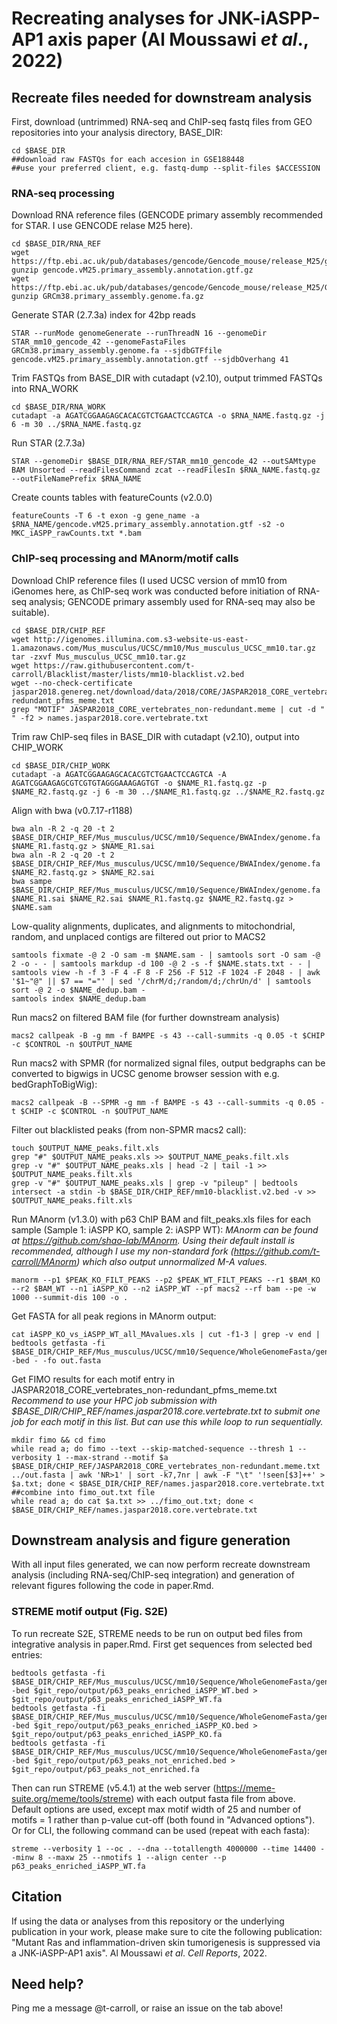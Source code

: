 ﻿# Recreating analyses for JNK-iASPP-AP1 axis paper (Al Moussawi *et al*., 2022)
## Recreate files needed for downstream analysis
First, download (untrimmed) RNA-seq and ChIP-seq fastq files from GEO repositories into your analysis directory, BASE_DIR:

    cd $BASE_DIR
    ##download raw FASTQs for each accesion in GSE188448
    ##use your preferred client, e.g. fastq-dump --split-files $ACCESSION

### RNA-seq processing
Download RNA reference files (GENCODE primary assembly recommended for STAR. I use GENCODE relase M25 here).

    cd $BASE_DIR/RNA_REF
    wget https://ftp.ebi.ac.uk/pub/databases/gencode/Gencode_mouse/release_M25/gencode.vM25.primary_assembly.annotation.gtf.gz
    gunzip gencode.vM25.primary_assembly.annotation.gtf.gz
    wget https://ftp.ebi.ac.uk/pub/databases/gencode/Gencode_mouse/release_M25/GRCm38.primary_assembly.genome.fa.gz
    gunzip GRCm38.primary_assembly.genome.fa.gz

Generate STAR (2.7.3a) index for 42bp reads 

    STAR --runMode genomeGenerate --runThreadN 16 --genomeDir STAR_mm10_gencode_42 --genomeFastaFiles GRCm38.primary_assembly.genome.fa --sjdbGTFfile gencode.vM25.primary_assembly.annotation.gtf --sjdbOverhang 41

Trim FASTQs from BASE_DIR with cutadapt (v2.10), output trimmed FASTQs into RNA_WORK

    cd $BASE_DIR/RNA_WORK
    cutadapt -a AGATCGGAAGAGCACACGTCTGAACTCCAGTCA -o $RNA_NAME.fastq.gz -j 6 -m 30 ../$RNA_NAME.fastq.gz

Run STAR (2.7.3a)

    STAR --genomeDir $BASE_DIR/RNA_REF/STAR_mm10_gencode_42 --outSAMtype BAM Unsorted --readFilesCommand zcat --readFilesIn $RNA_NAME.fastq.gz --outFileNamePrefix $RNA_NAME

Create counts tables with featureCounts (v2.0.0)

    featureCounts -T 6 -t exon -g gene_name -a $RNA_NAME/gencode.vM25.primary_assembly.annotation.gtf -s2 -o MKC_iASPP_rawCounts.txt *.bam

### ChIP-seq processing and MAnorm/motif calls
Download ChIP reference files (I used UCSC version of mm10 from iGenomes here, as ChIP-seq work was conducted before initiation of RNA-seq analysis; GENCODE primary assembly used for RNA-seq may also be suitable). 

    cd $BASE_DIR/CHIP_REF
    wget http://igenomes.illumina.com.s3-website-us-east-1.amazonaws.com/Mus_musculus/UCSC/mm10/Mus_musculus_UCSC_mm10.tar.gz
    tar -zxvf Mus_musculus_UCSC_mm10.tar.gz
    wget https://raw.githubusercontent.com/t-carroll/Blacklist/master/lists/mm10-blacklist.v2.bed
    wget --no-check-certificate jaspar2018.genereg.net/download/data/2018/CORE/JASPAR2018_CORE_vertebrates_non-redundant_pfms_meme.txt
    grep "MOTIF" JASPAR2018_CORE_vertebrates_non-redundant.meme | cut -d " " -f2 > names.jaspar2018.core.vertebrate.txt

Trim raw ChIP-seq files in BASE_DIR with cutadapt (v2.10), output into CHIP_WORK

    cd $BASE_DIR/CHIP_WORK
    cutadapt -a AGATCGGAAGAGCACACGTCTGAACTCCAGTCA -A AGATCGGAAGAGCGTCGTGTAGGGAAAGAGTGT -o $NAME_R1.fastq.gz -p $NAME_R2.fastq.gz -j 6 -m 30 ../$NAME_R1.fastq.gz ../$NAME_R2.fastq.gz

Align with bwa (v0.7.17-r1188)

    bwa aln -R 2 -q 20 -t 2 $BASE_DIR/CHIP_REF/Mus_musculus/UCSC/mm10/Sequence/BWAIndex/genome.fa $NAME_R1.fastq.gz > $NAME_R1.sai
    bwa aln -R 2 -q 20 -t 2 $BASE_DIR/CHIP_REF/Mus_musculus/UCSC/mm10/Sequence/BWAIndex/genome.fa $NAME_R2.fastq.gz > $NAME_R2.sai
    bwa sampe $BASE_DIR/CHIP_REF/Mus_musculus/UCSC/mm10/Sequence/BWAIndex/genome.fa $NAME_R1.sai $NAME_R2.sai $NAME_R1.fastq.gz $NAME_R2.fastq.gz > $NAME.sam

Low-quality alignments, duplicates, and alignments to mitochondrial, random, and unplaced contigs are filtered out prior to MACS2

    samtools fixmate -@ 2 -O sam -m $NAME.sam - | samtools sort -O sam -@ 2 -o - - | samtools markdup -d 100 -@ 2 -s -f $NAME.stats.txt - - | samtools view -h -f 3 -F 4 -F 8 -F 256 -F 512 -F 1024 -F 2048 - | awk '$1~"@" || $7 == "="' | sed '/chrM/d;/random/d;/chrUn/d' | samtools sort -@ 2 -o $NAME_dedup.bam -
    samtools index $NAME_dedup.bam

Run macs2 on filtered BAM file (for further downstream analysis)

    macs2 callpeak -B -g mm -f BAMPE -s 43 --call-summits -q 0.05 -t $CHIP -c $CONTROL -n $OUTPUT_NAME
Run macs2 with SPMR (for normalized signal files, output bedgraphs can be converted to bigwigs in UCSC genome browser session with e.g. bedGraphToBigWig):

    macs2 callpeak -B --SPMR -g mm -f BAMPE -s 43 --call-summits -q 0.05 -t $CHIP -c $CONTROL -n $OUTPUT_NAME

Filter out blacklisted peaks (from non-SPMR macs2 call):

    touch $OUTPUT_NAME_peaks.filt.xls
    grep "#" $OUTPUT_NAME_peaks.xls >> $OUTPUT_NAME_peaks.filt.xls
    grep -v "#" $OUTPUT_NAME_peaks.xls | head -2 | tail -1 >> $OUTPUT_NAME_peaks.filt.xls
    grep -v "#" $OUTPUT_NAME_peaks.xls | grep -v "pileup" | bedtools intersect -a stdin -b $BASE_DIR/CHIP_REF/mm10-blacklist.v2.bed -v >> $OUTPUT_NAME_peaks.filt.xls

Run MAnorm (v1.3.0) with p63 ChIP BAM and filt_peaks.xls files for each sample (Sample 1: iASPP KO, sample 2: iASPP WT):
*MAnorm can be found at https://github.com/shao-lab/MAnorm. Using their default install is recommended, although I use my non-standard fork (https://github.com/t-carroll/MAnorm) which also output unnormalized M-A values.*

    manorm --p1 $PEAK_KO_FILT_PEAKS --p2 $PEAK_WT_FILT_PEAKS --r1 $BAM_KO --r2 $BAM_WT --n1 iASPP_KO --n2 iASPP_WT --pf macs2 --rf bam --pe -w 1000 --summit-dis 100 -o .

Get FASTA for all peak regions in MAnorm output:

    cat iASPP_KO_vs_iASPP_WT_all_MAvalues.xls | cut -f1-3 | grep -v end | bedtools getfasta -fi $BASE_DIR/CHIP_REF/Mus_musculus/UCSC/mm10/Sequence/WholeGenomeFasta/genome.fa -bed - -fo out.fasta

Get FIMO results for each motif entry in JASPAR2018_CORE_vertebrates_non-redundant_pfms_meme.txt
*Recommend to use your HPC job submission with $BASE_DIR/CHIP_REF/names.jaspar2018.core.vertebrate.txt to submit one job for each motif in this list. But can use this while loop to run sequentially.*

    mkdir fimo && cd fimo
    while read a; do fimo --text --skip-matched-sequence --thresh 1 --verbosity 1 --max-strand --motif $a $BASE_DIR/CHIP_REF/JASPAR2018_CORE_vertebrates_non-redundant.meme.txt ../out.fasta | awk 'NR>1' | sort -k7,7nr | awk -F "\t" '!seen[$3]++' > $a.txt; done < $BASE_DIR/CHIP_REF/names.jaspar2018.core.vertebrate.txt
    ##combine into fimo_out.txt file
    while read a; do cat $a.txt >> ../fimo_out.txt; done < $BASE_DIR/CHIP_REF/names.jaspar2018.core.vertebrate.txt

## Downstream analysis and figure generation
With all input files generated, we can now perform recreate downstream analysis (including RNA-seq/ChIP-seq integration) and generation of relevant figures following the code in paper.Rmd.
### STREME motif output (Fig. S2E)
To run recreate S2E, STREME needs to be run on output bed files from integrative analysis in paper.Rmd. First get sequences from selected bed entries:

    bedtools getfasta -fi $BASE_DIR/CHIP_REF/Mus_musculus/UCSC/mm10/Sequence/WholeGenomeFasta/genome.fa -bed $git_repo/output/p63_peaks_enriched_iASPP_WT.bed > $git_repo/output/p63_peaks_enriched_iASPP_WT.fa
    bedtools getfasta -fi $BASE_DIR/CHIP_REF/Mus_musculus/UCSC/mm10/Sequence/WholeGenomeFasta/genome.fa -bed $git_repo/output/p63_peaks_enriched_iASPP_KO.bed > $git_repo/output/p63_peaks_enriched_iASPP_KO.fa
    bedtools getfasta -fi $BASE_DIR/CHIP_REF/Mus_musculus/UCSC/mm10/Sequence/WholeGenomeFasta/genome.fa -bed $git_repo/output/p63_peaks_not_enriched.bed > $git_repo/output/p63_peaks_not_enriched.fa
    

Then can run STREME (v5.4.1) at the web server (https://meme-suite.org/meme/tools/streme) with each output fasta file from above. Default options are used, except max motif width of 25 and number of motifs = 1 rather than p-value cut-off (both found in "Advanced options"). Or for CLI, the following command can be used (repeat with each fasta):

    streme --verbosity 1 --oc . --dna --totallength 4000000 --time 14400 --minw 8 --maxw 25 --nmotifs 1 --align center --p p63_peaks_enriched_iASPP_WT.fa

## Citation
If using the data or analyses from this repository or the underlying publication in your work, please make sure to cite the following publication:
"Mutant Ras and inflammation-driven skin tumorigenesis is suppressed via a JNK-iASPP-AP1 axis". Al Moussawi *et al*. *Cell Reports*, 2022. 

## Need help?
Ping me a message @t-carroll, or raise an issue on the tab above!
